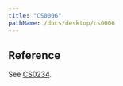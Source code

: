 ```yaml
---
title: "CS0006"
pathName: /docs/desktop/cs0006
---
```


## Reference

See [CS0234](/docs/desktop/cs0234).
